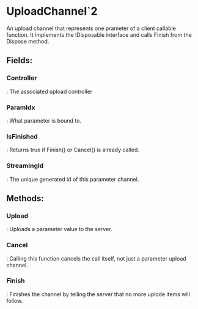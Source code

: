 # UploadChannel`2

An upload channel that represents one prameter of a client callable function. It implements the IDisposable interface and calls Finish from the Dispose method. 

## **Fields**:
### **Controller**
: The associated upload controller 
### **ParamIdx**
: What parameter is bound to. 
### **IsFinished**
: Returns true if Finish() or Cancel() is already called. 
### **StreamingId**
: The unique generated id of this parameter channel. 
## **Methods**:

### **Upload**
: Uploads a parameter value to the server. 

### **Cancel**
: Calling this function cancels the call itself, not just a parameter upload channel. 

### **Finish**
: Finishes the channel by telling the server that no more uplode items will follow. 
